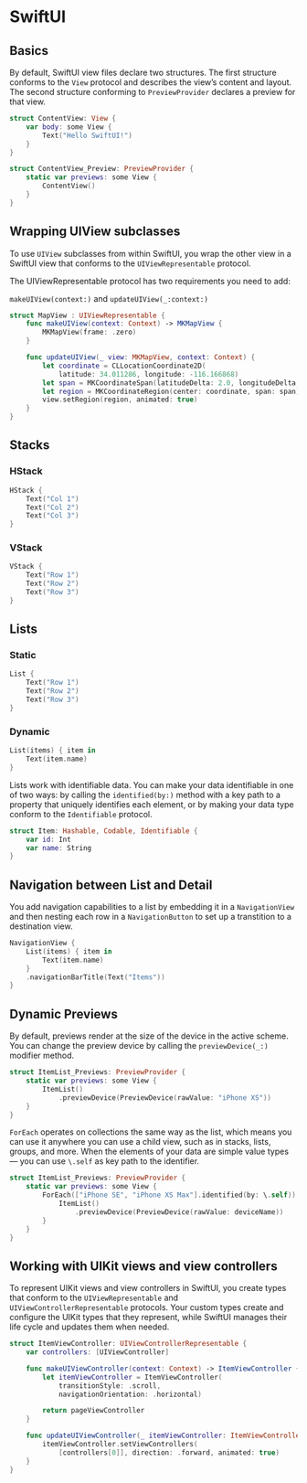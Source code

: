 # SwiftUI

## Basics

By default, SwiftUI view files declare two structures. The first structure conforms to the `View` protocol and describes the view’s content and layout. The second structure conforming to `PreviewProvider` declares a preview for that view.

```swift
struct ContentView: View {
    var body: some View {
        Text("Hello SwiftUI!")
    }
}

struct ContentView_Preview: PreviewProvider {
    static var previews: some View {
        ContentView()
    }
}
```

## Wrapping UIView subclasses

To use `UIView` subclasses from within SwiftUI, you wrap the other view in a SwiftUI view that conforms to the `UIViewRepresentable` protocol.

The UIViewRepresentable protocol has two requirements you need to add:

`makeUIView(context:)` and `updateUIView(_:context:)`

```swift
struct MapView : UIViewRepresentable {
    func makeUIView(context: Context) -> MKMapView {
        MKMapView(frame: .zero)
    }

    func updateUIView(_ view: MKMapView, context: Context) {
        let coordinate = CLLocationCoordinate2D(
            latitude: 34.011286, longitude: -116.166868)
        let span = MKCoordinateSpan(latitudeDelta: 2.0, longitudeDelta: 2.0)
        let region = MKCoordinateRegion(center: coordinate, span: span)
        view.setRegion(region, animated: true)
    }
}
```

## Stacks

### HStack

```swift
HStack {
    Text("Col 1")
    Text("Col 2")
    Text("Col 3")
}
```

### VStack

```swift
VStack {
    Text("Row 1")
    Text("Row 2")
    Text("Row 3")
}
```

## Lists

### Static

```swift
List {
    Text("Row 1")
    Text("Row 2")
    Text("Row 3")
}
```

### Dynamic

```swift
List(items) { item in
    Text(item.name)
}
```

Lists work with identifiable data. You can make your data identifiable in one of two ways: by calling the `identified(by:)` method with a key path to a property that uniquely identifies each element, or by making your data type conform to the `Identifiable` protocol.

```swift
struct Item: Hashable, Codable, Identifiable {
    var id: Int
    var name: String
}
```

## Navigation between List and Detail

You add navigation capabilities to a list by embedding it in a `NavigationView` and then nesting each row in a `NavigationButton` to set up a transtition to a destination view.

```swift
NavigationView {
    List(items) { item in
        Text(item.name)
    }
    .navigationBarTitle(Text("Items"))
}
```

## Dynamic Previews

By default, previews render at the size of the device in the active scheme. You can change the preview device by calling the `previewDevice(_:)` modifier method.

```swift
struct ItemList_Previews: PreviewProvider {
    static var previews: some View {
        ItemList()
            .previewDevice(PreviewDevice(rawValue: "iPhone XS"))
    }
}
```

`ForEach` operates on collections the same way as the list, which means you can use it anywhere you can use a child view, such as in stacks, lists, groups, and more. When the elements of your data are simple value types — you can use `\.self` as key path to the identifier.

```swift
struct ItemList_Previews: PreviewProvider {
    static var previews: some View {
        ForEach(["iPhone SE", "iPhone XS Max"].identified(by: \.self)) { deviceName in
            ItemList()
                .previewDevice(PreviewDevice(rawValue: deviceName))
        }
    }
}
```

## Working with UIKit views and view controllers

To represent UIKit views and view controllers in SwiftUI, you create types that conform to the `UIViewRepresentable` and `UIViewControllerRepresentable` protocols. Your custom types create and configure the UIKit types that they represent, while SwiftUI manages their life cycle and updates them when needed.

```swift
struct ItemViewController: UIViewControllerRepresentable {
    var controllers: [UIViewController]

    func makeUIViewController(context: Context) -> ItemViewController {
        let itemViewController = ItemViewController(
            transitionStyle: .scroll,
            navigationOrientation: .horizontal)

        return pageViewController
    }

    func updateUIViewController(_ itemViewController: ItemViewController, context: Context) {
        itemViewController.setViewControllers(
            [controllers[0]], direction: .forward, animated: true)
    }
}
```
